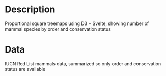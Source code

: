 # Description
Proportional square treemaps using D3 + Svelte, showing number of mammal species by order and conservation status

# Data
IUCN Red List mammals data, summarized so only order and conservation status are available
